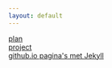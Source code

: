 ```yaml
---
layout: default
---
```


[plan](https://mylene.github.io/MicroLearning/plan)    
[project](https://mylene.github.io/MicroLearning/project)    
[github.io pagina's met Jekyll](https://mylene.github.io/MicroLearning/jekyll)